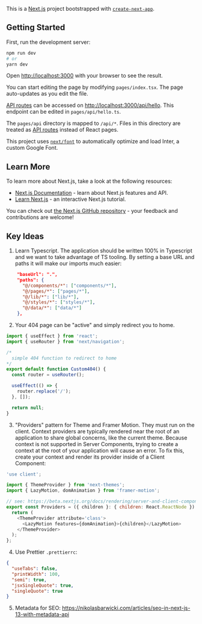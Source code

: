 This is a [Next.js](https://nextjs.org/) project bootstrapped with [`create-next-app`](https://github.com/vercel/next.js/tree/canary/packages/create-next-app).

## Getting Started

First, run the development server:

```bash
npm run dev
# or
yarn dev
```

Open [http://localhost:3000](http://localhost:3000) with your browser to see the result.

You can start editing the page by modifying `pages/index.tsx`. The page auto-updates as you edit the file.

[API routes](https://nextjs.org/docs/api-routes/introduction) can be accessed on [http://localhost:3000/api/hello](http://localhost:3000/api/hello). This endpoint can be edited in `pages/api/hello.ts`.

The `pages/api` directory is mapped to `/api/*`. Files in this directory are treated as [API routes](https://nextjs.org/docs/api-routes/introduction) instead of React pages.

This project uses [`next/font`](https://nextjs.org/docs/basic-features/font-optimization) to automatically optimize and load Inter, a custom Google Font.

## Learn More

To learn more about Next.js, take a look at the following resources:

- [Next.js Documentation](https://nextjs.org/docs) - learn about Next.js features and API.
- [Learn Next.js](https://nextjs.org/learn) - an interactive Next.js tutorial.

You can check out [the Next.js GitHub repository](https://github.com/vercel/next.js/) - your feedback and contributions are welcome!

## Key Ideas

1. Learn Typescript. The application should be written 100% in Typescript and we want to take advantage of TS tooling. By setting a base URL and paths it will make our imports much easier:

```json
    "baseUrl": ".",
    "paths": {
      "@/components/*": ["components/*"],
      "@/pages/*": ["pages/*"],
      "@/lib/*": ["lib/*"],
      "@/styles/*": ["styles/*"],
      "@/data/*": ["data/*"]
    },
```

2. Your 404 page can be "active" and simply redirect you to home.

```js
import { useEffect } from 'react';
import { useRouter } from 'next/navigation';

/*
  simple 404 function to redirect to home
*/
export default function Custom404() {
  const router = useRouter();

  useEffect(() => {
    router.replace('/');
  }, []);

  return null;
}
```

3. "Providers" pattern for Theme and Framer Motion. They must run on the client. Context providers are typically rendered near the root of an application to share global concerns, like the current theme. Because context is not supported in Server Components, trying to create a context at the root of your application will cause an error. To fix this, create your context and render its provider inside of a Client Component:

```js
'use client';

import { ThemeProvider } from 'next-themes';
import { LazyMotion, domAnimation } from 'framer-motion';

// see: https://beta.nextjs.org/docs/rendering/server-and-client-components
export const Providers = ({ children }: { children: React.ReactNode }) => {
  return (
    <ThemeProvider attribute='class'>
      <LazyMotion features={domAnimation}>{children}</LazyMotion>
    </ThemeProvider>
  );
};
```

4. Use Prettier `.prettierrc`:

```json
{
  "useTabs": false,
  "printWidth": 100,
  "semi": true,
  "jsxSingleQuote": true,
  "singleQuote": true
}
```

5. Metadata for SEO: https://nikolasbarwicki.com/articles/seo-in-next-js-13-with-metadata-api